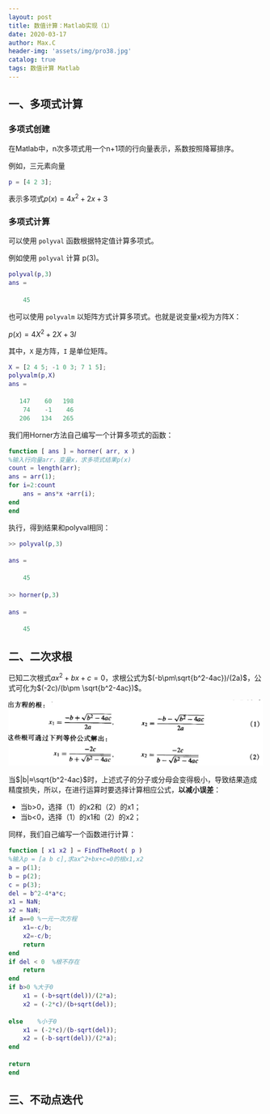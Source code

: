 ```yaml
---
layout: post
title: 数值计算：Matlab实现（1）
date: 2020-03-17
author: Max.C
header-img: 'assets/img/pro38.jpg'
catalog: true
tags: 数值计算 Matlab
---
```


## 一、多项式计算

### 多项式创建

在Matlab中，n次多项式用一个n+1项的行向量表示，系数按照降幂排序。

例如，三元素向量

```matlab
p = [4 2 3];
```

表示多项式$p(x)=4x^2+2x+3$

### 多项式计算

可以使用 `polyval` 函数根据特定值计算多项式。

例如使用 `polyval` 计算 p(3)。

```matlab
polyval(p,3)
ans =

    45
```

也可以使用 `polyvalm` 以矩阵方式计算多项式。也就是说变量x视为方阵X：

$p(x)=4X^2+2X+3I$

其中，`X` 是方阵，`I` 是单位矩阵。

```matlab
X = [2 4 5; -1 0 3; 7 1 5];
polyvalm(p,X)
ans =

   147    60   198
    74    -1    46
   206   134   265
```

我们用Horner方法自己编写一个计算多项式的函数：

```matlab
function [ ans ] = horner( arr, x )
%输入行向量arr，变量x，求多项式结果p(x)
count = length(arr);
ans = arr(1);
for i=2:count
    ans = ans*x +arr(i);
end
end
```

执行，得到结果和polyval相同：

```matlab
>> polyval(p,3)

ans =

    45

>> horner(p,3)

ans =

    45
```



## 二、二次求根

已知二次根式$ax^2+bx+c=0$，求根公式为$(-b\pm\sqrt{b^2-4ac})/(2a)$，公式可化为$(-2c)/(b\pm \sqrt{b^2-4ac})$。

![](../assets/post_img/2020-03-09/16.png)

当$|b|≈\sqrt{b^2-4ac}$时，上述式子的分子或分母会变得极小，导致结果造成精度损失，所以，在进行运算时要选择计算相应公式，**以减小误差**：

- 当b>0，选择（1）的x2和（2）的x1；
- 当b<0，选择（1）的x1和（2）的x2；

同样，我们自己编写一个函数进行计算：

```matlab
function [ x1 x2 ] = FindTheRoot( p )
%输入p = [a b c],求ax^2+bx+c=0的根x1,x2
a = p(1);
b = p(2);
c = p(3);
del = b^2-4*a*c;
x1 = NaN;
x2 = NaN;
if a==0	%一元一次方程
    x1=-c/b;
    x2=-c/b;
    return
end
if del < 0	%根不存在
    return 
end
if b>0 %大于0
    x1 = (-b+sqrt(del))/(2*a);
    x2 = (-2*c)/(b+sqrt(del));

else 	%小于0
    x1 = (-2*c)/(b-sqrt(del));
    x2 = (-b-sqrt(del))/(2*a);
end

return
end
```



## 三、不动点迭代